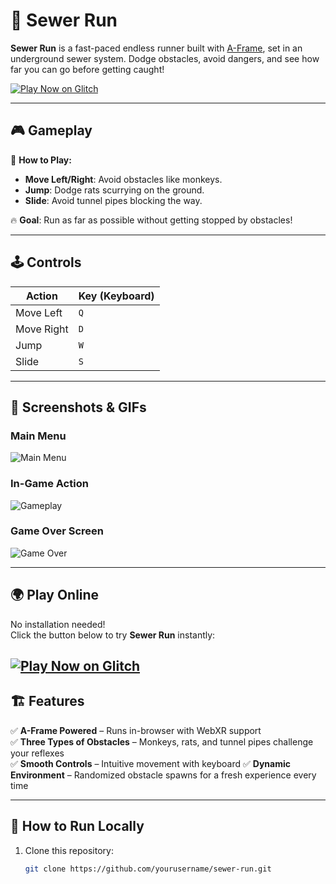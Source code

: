 # 🏃 Sewer Run

**Sewer Run** is a fast-paced endless runner built with [A-Frame](https://aframe.io/), set in an underground sewer system. Dodge obstacles, avoid dangers, and see how far you can go before getting caught!

[![Play Now on Glitch](https://img.shields.io/badge/Play%20Now-Glitch-blue?style=for-the-badge&logo=glitch)](https://sewer-run.glitch.me/)

---

## 🎮 Gameplay

🚀 **How to Play:**
- **Move Left/Right**: Avoid obstacles like monkeys.
- **Jump**: Dodge rats scurrying on the ground.
- **Slide**: Avoid tunnel pipes blocking the way.

🔥 **Goal**: Run as far as possible without getting stopped by obstacles!

---

## 🕹️ Controls

| Action    | Key (Keyboard) |
|-----------|--------------|
| Move Left  | `Q` |
| Move Right | `D` |
| Jump       | `W` |
| Slide      | `S` |

---

## 📸 Screenshots & GIFs

### **Main Menu**

![Main Menu](https://github.com/user-attachments/assets/5b8a659f-1be1-4629-a78d-1a309b73f748)

### **In-Game Action**
![Gameplay](https://github.com/user-attachments/assets/d2f9ebaf-ef4e-4ba6-9722-cb48f677ea29)

### **Game Over Screen**
![Game Over](https://github.com/user-attachments/assets/81f6bc46-d616-4ca7-8fd5-9875bdc96ff6)

---

## 🌍 Play Online

No installation needed!  
Click the button below to try **Sewer Run** instantly:

[![Play Now on Glitch](https://img.shields.io/badge/Play%20Now-Glitch-blue?style=for-the-badge&logo=glitch)](https://sewer-run.glitch.me/)
---

## 🏗️ Features

✅ **A-Frame Powered** – Runs in-browser with WebXR support  
✅ **Three Types of Obstacles** – Monkeys, rats, and tunnel pipes challenge your reflexes  
✅ **Smooth Controls** – Intuitive movement with keyboard
✅ **Dynamic Environment** – Randomized obstacle spawns for a fresh experience every time  

---

## 🚀 How to Run Locally

1. Clone this repository:
   ```bash
   git clone https://github.com/yourusername/sewer-run.git
    ```